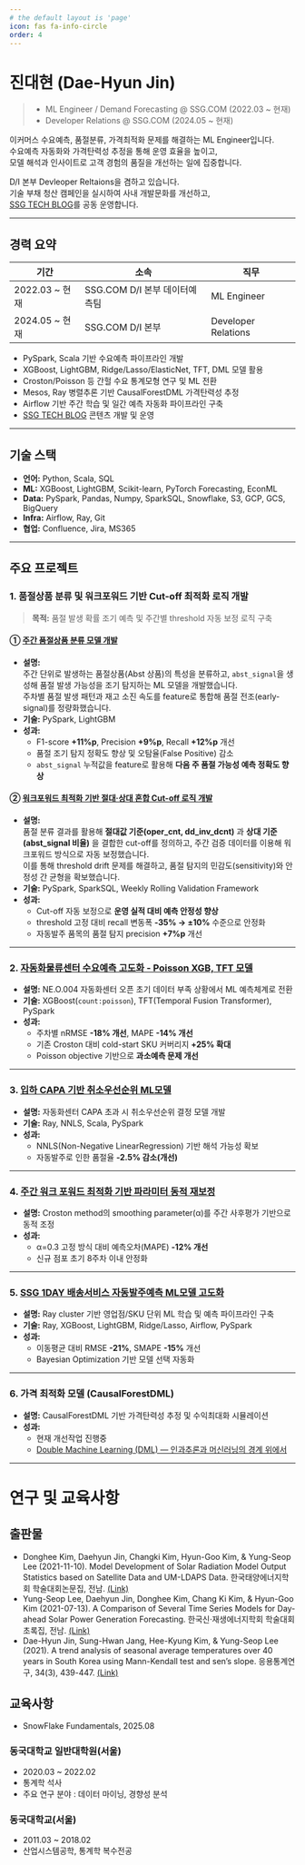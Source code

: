 ```yaml
---
# the default layout is 'page'
icon: fas fa-info-circle
order: 4
---
```

# 진대현 (Dae-Hyun Jin)
> - ML Engineer / Demand Forecasting @ SSG.COM (2022.03 ~ 현재) <br>
> - Developer Relations @ SSG.COM (2024.05 ~ 현재)

이커머스 수요예측, 품절분류, 가격최적화 문제를 해결하는 ML Engineer입니다. <br>
수요예측 자동화와 가격탄력성 추정을 통해 운영 효율을 높이고, <br>
모델 해석과 인사이트로 고객 경험의 품질을 개선하는 일에 집중합니다.

D/I 본부 Devleoper Reltaions을 겸하고 있습니다. <br>
기술 부채 청산 캠페인을 실시하여 사내 개발문화를 개선하고, <br>
[SSG TECH BLOG](https://medium.com/ssgtech)를 공동 운영합니다.

---

## 경력 요약

| 기간           | 소속                           | 직무                  |
|--------------|------------------------------|---------------------|
| 2022.03 ~ 현재 | SSG.COM D/I 본부 데이터예측팀 | ML Engineer         |
| 2024.05 ~ 현재 | SSG.COM D/I 본부               | Developer Relations |

- PySpark, Scala 기반 수요예측 파이프라인 개발
- XGBoost, LightGBM, Ridge/Lasso/ElasticNet, TFT, DML 모델 활용
- Croston/Poisson 등 간헐 수요 통계모형 연구 및 ML 전환
- Mesos, Ray 병렬추론 기반 CausalForestDML 가격탄력성 추정
- Airflow 기반 주간 학습 및 일간 예측 자동화 파이프라인 구축
- [SSG TECH BLOG](https://medium.com/ssgtech) 콘텐츠 개발 및 운영


---

## 기술 스택

- **언어:** Python, Scala, SQL
- **ML:** XGBoost, LightGBM, Scikit-learn, PyTorch Forecasting, EconML
- **Data:** PySpark, Pandas, Numpy, SparkSQL, Snowflake, S3, GCP, GCS, BigQuery
- **Infra:** Airflow, Ray, Git
- **협업:** Confluence, Jira, MS365

---


## 주요 프로젝트

### 1. 품절상품 분류 및 워크포워드 기반 Cut-off 최적화 로직 개발
> **목적:** 품절 발생 확률 조기 예측 및 주간별 threshold 자동 보정 로직 구축

#### ① [주간 품절상품 분류 모델 개발](https://data-bility.github.io/posts/%EC%A3%BC%EA%B0%84-%ED%92%88%EC%A0%88%EC%83%81%ED%92%88-%EB%B6%84%EB%A5%98-%EB%AA%A8%EB%8D%B8-%EA%B0%9C%EB%B0%9C%EA%B8%B0/)
- **설명:**  
  주간 단위로 발생하는 품절상품(Abst 상품)의 특성을 분류하고, `abst_signal`을 생성해 품절 발생 가능성을 조기 탐지하는 ML 모델을 개발했습니다. <br>
  주차별 품절 발생 패턴과 재고 소진 속도를 feature로 통합해 품절 전조(early-signal)를 정량화했습니다.
- **기술:** PySpark, LightGBM
- **성과:**
  - F1-score **+11%p**, Precision **+9%p**, Recall **+12%p** 개선
  - 품절 조기 탐지 정확도 향상 및 오탐율(False Positive) 감소
  - `abst_signal` 누적값을 feature로 활용해 **다음 주 품절 가능성 예측 정확도 향상**

#### ② [워크포워드 최적화 기반 절대·상대 혼합 Cut-off 로직 개발](https://data-bility.github.io/posts/%EC%9B%8C%ED%81%AC-%ED%8F%AC%EC%9B%8C%EB%93%9C-%EC%B5%9C%EC%A0%81%ED%99%94-%EA%B8%B0%EB%B0%98-%EC%A0%88%EB%8C%80,-%EC%83%81%EB%8C%80-%ED%98%BC%ED%95%A9-%EB%B6%84%EB%A5%98-Cut-off-%EB%A1%9C%EC%A7%81-%EA%B0%9C%EB%B0%9C/)
- **설명:**  
  품절 분류 결과를 활용해 **절대값 기준(oper_cnt, dd_inv_dcnt)** 과 **상대 기준(abst_signal 비율)** 을 결합한 cut-off를 정의하고, 주간 검증 데이터를 이용해 워크포워드 방식으로 자동 보정했습니다. <br>
  이를 통해 threshold drift 문제를 해결하고, 품절 탐지의 민감도(sensitivity)와 안정성 간 균형을 확보했습니다.
- **기술:** PySpark, SparkSQL, Weekly Rolling Validation Framework
- **성과:**
  - Cut-off 자동 보정으로 **운영 실적 대비 예측 안정성 향상**
  - threshold 고정 대비 recall 변동폭 **-35% → ±10%** 수준으로 안정화
  - 자동발주 품목의 품절 탐지 precision **+7%p** 개선

---

### 2. [자동화물류센터 수요예측 고도화 - Poisson XGB, TFT 모델](https://data-bility.github.io/posts/%EC%9E%90%EB%8F%99%ED%99%94%EB%AC%BC%EB%A5%98%EC%84%BC%ED%84%B0-%EC%88%98%EC%9A%94%EC%98%88%EC%B8%A1-%EA%B3%A0%EB%8F%84%ED%99%94-%ED%94%84%EB%A1%9C%EC%A0%9D%ED%8A%B8-Poisson-XGB,-TFT-%EB%AA%A8%EB%8D%B8-%EB%8F%84%EC%9E%85/)
- **설명:** NE.O.004 자동화센터 오픈 초기 데이터 부족 상황에서 ML 예측체계로 전환
- **기술:** XGBoost(`count:poisson`), TFT(Temporal Fusion Transformer), PySpark
- **성과:**
  - 주차별 nRMSE **-18% 개선**, MAPE **-14% 개선**
  - 기존 Croston 대비 cold-start SKU 커버리지 **+25% 확대**
  - Poisson objective 기반으로 **과소예측 문제 개선**

---

### 3. [입하 CAPA 기반 취소우선순위 ML모델](https://data-bility.github.io/posts/%EC%9E%85%ED%95%98-CAPA%EB%A5%BC-%EA%B3%A0%EB%A0%A4%ED%95%9C-%EC%9E%90%EB%8F%99%EB%B0%9C%EC%A3%BC-%EC%B7%A8%EC%86%8C-%EC%9A%B0%EC%84%A0%EC%88%9C%EC%9C%84-Rank-%EB%AA%A8%EB%8D%B8-%EA%B0%9C%EB%B0%9C/)
- **설명:** 자동화센터 CAPA 초과 시 취소우선순위 결정 모델 개발
- **기술:** Ray, NNLS, Scala, PySpark
- **성과:**
  - NNLS(Non-Negative LinearRegression) 기반 해석 가능성 확보
  - 자동발주로 인한 품절율 **-2.5% 감소(개선)**

---

### 4. [주간 워크 포워드 최적화 기반 파라미터 동적 재보정](https://data-bility.github.io/posts/Croston-method-%EC%A3%BC%EA%B0%84-%EC%9B%8C%ED%81%AC-%ED%8F%AC%EC%9B%8C%EB%93%9C-%EC%B5%9C%EC%A0%81%ED%99%94-%EA%B8%B0%EB%B0%98-%ED%8C%8C%EB%9D%BC%EB%AF%B8%ED%84%B0-%EB%8F%99%EC%A0%81-%EC%9E%AC%EB%B3%B4%EC%A0%95/)
- **설명:** Croston method의 smoothing parameter(α)를 주간 사후평가 기반으로 동적 조정
- **성과:**
  - α=0.3 고정 방식 대비 예측오차(MAPE) **-12% 개선**
  - 신규 점포 초기 8주차 이내 안정화

---

### 5. [SSG 1DAY 배송서비스 자동발주예측 ML모델 고도화](https://data-bility.github.io/posts/SSG-1DAY-%EB%B0%B0%EC%86%A1-%EC%84%9C%EB%B9%84%EC%8A%A4-%EC%9E%90%EB%8F%99%EB%B0%9C%EC%A3%BC%EC%98%88%EC%B8%A1-ML%EB%AA%A8%EB%8D%B8-%EA%B3%A0%EB%8F%84%ED%99%94/)
- **설명:** Ray cluster 기반 영업점/SKU 단위 ML 학습 및 예측 파이프라인 구축
- **기술:** Ray, XGBoost, LightGBM, Ridge/Lasso, Airflow, PySpark
- **성과:**
  - 이동평균 대비 RMSE **-21%**, SMAPE **-15%** 개선
  - Bayesian Optimization 기반 모델 선택 자동화


---

### 6. 가격 최적화 모델 (CausalForestDML)
- **설명:** CausalForestDML 기반 가격탄력성 추정 및 수익최대화 시뮬레이션
- **성과:**
  - 현재 개선작업 진행중
  - [Double Machine Learning (DML) — 인과추론과 머신러닝의 경계 위에서](https://data-bility.github.io/posts/DML-%EA%B0%9C%EB%85%90/)

---

# 연구 및 교육사항
## 출판물
* Donghee Kim, Daehyun Jin, Changki Kim, Hyun-Goo Kim, & Yung-Seop Lee (2021-11-10). Model Development of Solar Radiation Model Output Statistics based on Satellite Data and UM-LDAPS Data. 한국태양에너지학회 학술대회논문집, 전남. [(Link)](https://www.dbpia.co.kr/Journal/articleDetail?nodeId=NODE11199744)
* Yung-Seop Lee, Daehyun Jin, Donghee Kim, Chang Ki Kim, & Hyun-Goo Kim (2021-07-13). A Comparison of Several Time Series Models for Day-ahead Solar Power Generation Forecasting. 한국신·재생에너지학회 학술대회 초록집, 전남. [(Link)](https://www.dbpia.co.kr/journal/articleDetail?nodeId=NODE10591841)
* Dae-Hyun Jin, Sung-Hwan Jang, Hee-Kyung Kim, & Yung-Seop Lee (2021). A trend analysis of seasonal average temperatures over 40 years in South Korea using Mann-Kendall test and sen’s slope. 응용통계연구, 34(3), 439-447. [(Link)](https://www.dbpia.co.kr/journal/articleDetail?nodeId=NODE11406051)

## 교육사항
* SnowFlake Fundamentals, 2025.08

### 동국대학교 일반대학원(서울)
* 2020.03 ~ 2022.02
* 통계학 석사
* 주요 연구 분야 : 데이터 마이닝, 경향성 분석

### 동국대학교(서울)
* 2011.03 ~ 2018.02
* 산업시스템공학, 통계학 복수전공

